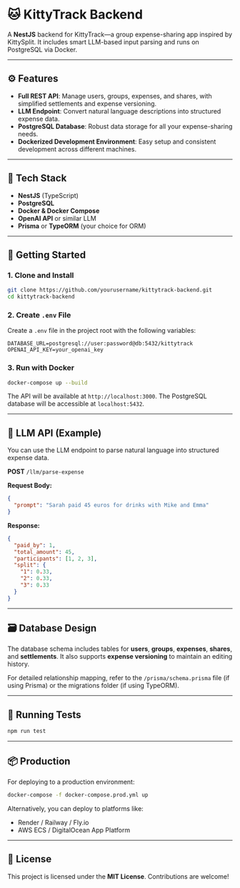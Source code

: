 
# 🐱 KittyTrack Backend

A **NestJS** backend for KittyTrack—a group expense-sharing app inspired by KittySplit. It includes smart LLM-based input parsing and runs on PostgreSQL via Docker.

-----

## ⚙️ Features

  * **Full REST API**: Manage users, groups, expenses, and shares, with simplified settlements and expense versioning.
  * **LLM Endpoint**: Convert natural language descriptions into structured expense data.
  * **PostgreSQL Database**: Robust data storage for all your expense-sharing needs.
  * **Dockerized Development Environment**: Easy setup and consistent development across different machines.

-----

## 🧰 Tech Stack

  * **NestJS** (TypeScript)
  * **PostgreSQL**
  * **Docker & Docker Compose**
  * **OpenAI API** or similar LLM
  * **Prisma** or **TypeORM** (your choice for ORM)

-----

## 🚀 Getting Started

### 1\. Clone and Install

```bash
git clone https://github.com/yourusername/kittytrack-backend.git
cd kittytrack-backend
```

### 2\. Create `.env` File

Create a `.env` file in the project root with the following variables:

```
DATABASE_URL=postgresql://user:password@db:5432/kittytrack
OPENAI_API_KEY=your_openai_key
```

### 3\. Run with Docker

```bash
docker-compose up --build
```

The API will be available at `http://localhost:3000`.
The PostgreSQL database will be accessible at `localhost:5432`.

-----

## 🧠 LLM API (Example)

You can use the LLM endpoint to parse natural language into structured expense data.

**POST** `/llm/parse-expense`

**Request Body:**

```json
{
  "prompt": "Sarah paid 45 euros for drinks with Mike and Emma"
}
```

**Response:**

```json
{
  "paid_by": 1,
  "total_amount": 45,
  "participants": [1, 2, 3],
  "split": {
    "1": 0.33,
    "2": 0.33,
    "3": 0.33
  }
}
```

-----

## 🗃️ Database Design

The database schema includes tables for **users**, **groups**, **expenses**, **shares**, and **settlements**. It also supports **expense versioning** to maintain an editing history.

For detailed relationship mapping, refer to the `/prisma/schema.prisma` file (if using Prisma) or the migrations folder (if using TypeORM).

-----

## 🧪 Running Tests

```bash
npm run test
```

-----

## 📦 Production

For deploying to a production environment:

```bash
docker-compose -f docker-compose.prod.yml up
```

Alternatively, you can deploy to platforms like:

  * Render / Railway / Fly.io
  * AWS ECS / DigitalOcean App Platform

-----

## 📄 License

This project is licensed under the **MIT License**. Contributions are welcome\!
